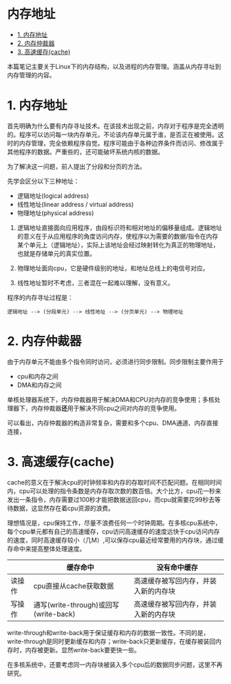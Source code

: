  # 内存地址

<!-- TOC -->

- [1. 内存地址](#1-内存地址)
- [2. 内存仲裁器](#2-内存仲裁器)
- [3. 高速缓存(cache)](#3-高速缓存cache)

<!-- /TOC -->

本篇笔记主要关于Linux下的内存结构，以及进程的内存管理。涵盖从内存寻址到内存管理的内容。


# 1. 内存地址

首先明确为什么要有内存寻址技术。在该技术出现之前，内存对于程序是完全透明的。程序可以访问每一块内存单元，不论该内存单元属于谁，是否正在被使用。这时的内存管理，完全依赖程序自觉。程序可能由于各种边界条件而访问、修改属于其他程序的数据。严重些的，还可能破坏系统内核的数据。

为了解决这一问题，前人提出了分段和分页的方法。


先学会区分以下三种地址：
* 逻辑地址(logical address)
* 线性地址(linear address / virtual address)
* 物理地址(physical address)

1. 逻辑地址直接面向应用程序，由段标识符和相对地址的偏移量组成。逻辑地址的意义在于从应用程序的角度访问内存，使程序以为需要的数据/指令在内存某个单元上（逻辑地址），实际上该地址会经过映射转化为真正的物理地址，也就是存储单元的真实位置。

2. 物理地址面向cpu，它是硬件级别的地址，和地址总线上的电信号对应。

3. 线性地址暂时不考虑，三者混在一起难以理解，没有意义。

程序的内存寻址过程是：
```
逻辑地址 --> (分段单元) --> 线性地址 --> (分页单元) --> 物理地址
```

# 2. 内存仲裁器
由于内存单元不能由多个指令同时访问，必须进行同步限制。同步限制主要作用于  
* cpu和内存之间
* DMA和内存之间

单核处理器系统下，内存仲裁器用于解决DMA和CPU对内存的竞争使用；多核处理器下，内存仲裁器**还**用于解决不同cpu之间对内存的竞争使用。

可以看出，内存仲裁器的构造非常复杂，需要和多个cpu、DMA通道、内存直接连接，

# 3. 高速缓存(cache)
cache的意义在于解决cpu的时钟频率和内存的存取时间不匹配问题。在相同时间内，cpu可以处理的指令条数是内存存取次数的数百倍。大个比方，cpu花一秒来发出一条指令，内存需要过100秒才能把数据送回cpu，而cpu就需要花99秒去等待数据，这显然存在着cpu资源的浪费。

理想情况是，cpu保持工作，尽量不浪费任何一个时钟周期。在多核cpu系统中，每个cpu单元都有自己的高速缓存，cpu访问高速缓存的速度远快于cpu访问内存的速度，同时高速缓存较小（几M）,可以保存cpu最近经常要用的内存块，通过缓存命中来提高整体处理速度。


||缓存命中|没有命中缓存|
|-|-|-|
|读操作|cpu直接从cache获取数据|高速缓存被写回内存，并装入新的内存块|
|写操作|通写(write-through)或回写(write-back)|高速缓存被写回内存，并装入新的内存块|

write-through和write-back用于保证缓存和内存的数据一致性。不同的是，write-through是同时更新缓存和内存；write-back只更新缓存，在缓存被装回内存时，内存被更新。显然write-back要更快一些。

在多核系统中，还要考虑同一内存块被装入多个cpu后的数据同步问题，这里不再研究。
